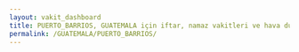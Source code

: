 ```yaml
---
layout: vakit_dashboard
title: PUERTO_BARRIOS, GUATEMALA için iftar, namaz vakitleri ve hava durumu - ilçe/eyalet seç
permalink: /GUATEMALA/PUERTO_BARRIOS/
---
```


<script type="text/javascript">
  var GLOBAL_COUNTRY = 'GUATEMALA';
  var GLOBAL_CITY = 'PUERTO_BARRIOS';
  var GLOBAL_STATE = '';
  var lat = 72;
  var lon = 21;
</script>
